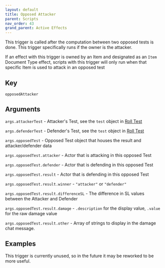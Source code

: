 ```yaml
---
layout: default
title: Opposed Attacker
parent: Scripts
nav_order: 43
grand_parent: Active Effects
---
```

This trigger is called after the computation between two opposed tests is done. This trigger specifically runs if the owner is the attacker. 

If an effect with this trigger is owned by an Item and designated as an `Item` Document Type effect, scripts with this trigger will only run when that specific Item is used to attack in an opposed test

## Key

`opposedAttacker`

## Arguments 

`args.attackerTest` - Attacker's Test, see the `test` object in [Roll Test](./rollTest.md)

`args.defenderTest` - Defender's Test, see the `test` object in [Roll Test](./rollTest.md)

`args.opposedTest` - Opposed Test object that houses the result and attacker/defender data

`args.opposedTest.attacker` - Actor that is attacking in this opposed Test

`args.opposedTest.defender` - Actor that is defending in this opposed Test

`args.opposedTest.result` - Actor that is defending in this opposed Test

`args.opposedTest.result.winner` - `"attacker"` or `"defender"`

`args.opposedTest.result.differenceSL` - The difference in SL values between the Attacker and Defender

`args.opposedTest.result.damage` - `.description` for the display value, `.value` for the raw damage value

`args.opposedTest.result.other` - Array of strings to display in the damage chat message.

## Examples

This trigger is currently unused, so in the future it may be reworked to be more useful. 
